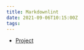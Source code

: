 ```yaml
---
title: Markdownlint
date: 2021-09-06T10:15:00Z
tags:
---
```


* [Project](https://github.com/DavidAnson/markdownlint)
